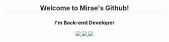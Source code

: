 <h2 align="center"; style="border-bottom: 1px solid #d8dee4; color: #282d33;">  Welcome to Mirae's Github! </h2>  
<h3 align="center"> I'm Back-end Developer </h3>
<div align="center"; style="font-weight: 700; font-size: 15px; color: #282d33;">
<a align="center"; href=https://www.instagram.com/miraexhoi> <img src="https://img.shields.io/badge/Instagram-E4405F?style=flat-square&logo=Instagram&logoColor=white&link=https://www.instagram.com/miraexhoi"> </a>
<a align="center"; href=https://url.kr/gv86ch> <img src="https://img.shields.io/badge/Portfolio-000000?style=flat-square&logo=Notion&logoColor=white&link=https://url.kr/gv86ch"> </a>
<a align="center"; href=mailto:miraexhoi@gmail.com> <img src="https://img.shields.io/badge/Gmail-EA4335?style=flat-square&logo=Gmail&logoColor=white&link=mailto:miraexhoi@gmail.com"> </a>


